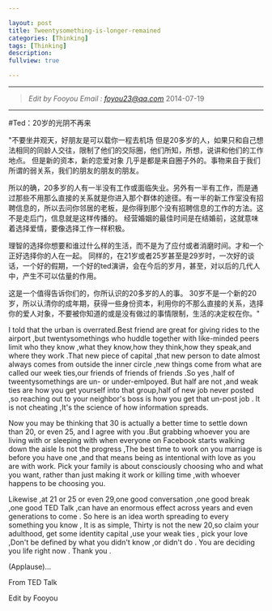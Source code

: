 ```yaml
---

layout: post
title: Tweentysomething-is-longer-remained
categories: [Thinking]
tags: [Thinking]
description:
fullview: true

---
```


----------------------------------------------------------

>  _Edit by Fooyou Email : <foyou23@qq.com>_  2014-07-19  
    
----------------------------------------------------------

#Ted：20岁的光阴不再来

"不要坐井观天，好朋友是可以载你一程去机场
但是20多岁的人，如果只和自己想法相同的同龄人交往，限制了他们的交际圈，他们所知，所想，说讲和他们的工作地点。
但是新的资本，新的恋爱对象 几乎是都是来自圈子外的。事物来自于我们所谓的弱关系，我们的朋友的朋友的朋友。

所以的确，20多岁的人有一半没有工作或面临失业。另外有一半有工作，而是通过那些不用那么直接的关系就是你进入那个群体的途径。有一半的新工作室没有招聘信息的，所以去问你邻居的老板，是你得到那个没有招聘信息的工作的方法。这不是走后门，信息就是这样传播的。
经营婚姻的最佳时间是在结婚前，这就意味着选择爱情，要像选择工作一样积极。

理智的选择你想要和谁过什么样的生活，而不是为了应付或者消磨时间。才和一个正好选择你的人在一起。
同样的，在21岁或者25岁甚至是29岁时，一次好的谈话，一个好的假期，一个好的ted演讲，会在今后的岁月，甚至，对以后的几代人中，产生不可以估量的作用。

这是一个值得告诉你们的，你所认识的20多岁的人的事。
30岁不是一个新的20岁，所以认清你的成年期，获得一些身份资本，利用你的不那么直接的关系，选择你的爱人对象，不要被你知道的或是没有做过的事情限制，生活的决定权在你。"


I told that the urban is overrated.Best friend are great for giving rides to the airport ,but twentysomethings who huddle together with like-minded peers limit who they know ,what they know,how they think,how they speak,and where they work .That new piece of capital ,that new person to date almost always comes from outside the inner circle ,new things come from what are called our week ties,our friends of friends of friends .So yes ,half of tweentysomethings are un- or under-emlpoyed. But half are not ,and weak ties are how you get yourself into that group,half of new job never posted ,so reaching out to your neighbor's boss is how you get that un-post job .
It is not cheating ,It's the science of how information spreads.
 
Now you may be thinking that 30 is actually a better time to settle down than 20, or even 25, and I agree with you .But grabbing whoever you are living with or sleeping with when everyone on Facebook starts walking down the aisle
Is not the progress ,The best time to work on you marriage is before you have one ,and that means being as intentional with love as you are with work.
Pick your family is about consciously choosing who and what you want, rather than just making it work or killing time ,with whoever happens to be choosing you.

Likewise ,at 21 or 25 or even 29,one good conversation ,one good break ,one good TED Talk ,can have an enormous effect across years and even generations to come .
 So  here is an idea worth spreading to every something you know ,
It is as simple, Thirty is not the new 20,so claim your adulthood, get some identity capital ,use your weak ties , pick your love ,Don't be defined by what you didn't know ,or didn't do .
You are deciding you life right now .
Thank you .

(Applause)…


From TED Talk  

Edit by Fooyou

